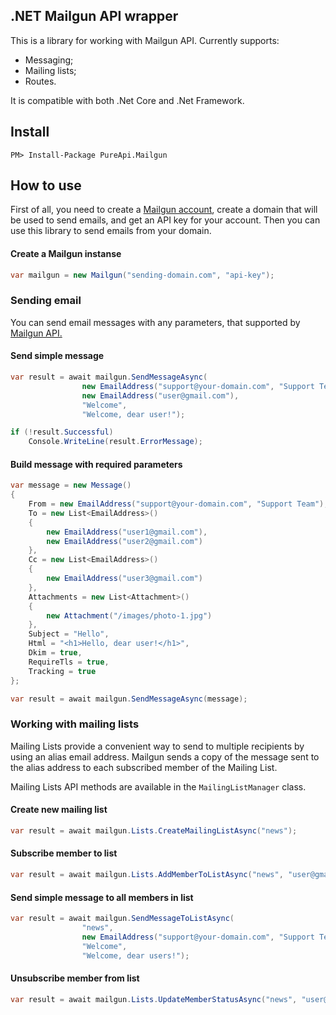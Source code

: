 ## .NET Mailgun API wrapper
This is a library for working with Mailgun API. Currently supports:
- Messaging;
- Mailing lists;
- Routes.

It is compatible with both .Net Core and .Net Framework.
## Install
`PM> Install-Package PureApi.Mailgun`
## How to use
First of all, you need to create a [Mailgun account](https://www.mailgun.com/), create a domain that will be used to send emails, and get an API key for your account. Then you can use this library to send emails from your domain.
#### Create a Mailgun instanse
```csharp
var mailgun = new Mailgun("sending-domain.com", "api-key");
```
### Sending email
You can send email messages with any parameters, that supported by [Mailgun API.](https://documentation.mailgun.com/en/latest/api-sending.html#sending)
#### Send simple message
```csharp
var result = await mailgun.SendMessageAsync(
                new EmailAddress("support@your-domain.com", "Support Team"), // From
                new EmailAddress("user@gmail.com"),                          // To
                "Welcome",                                                   // Subject
                "Welcome, dear user!");                                      // Message

if (!result.Successful)
    Console.WriteLine(result.ErrorMessage);
```
#### Build message with required parameters
```csharp
var message = new Message()
{
    From = new EmailAddress("support@your-domain.com", "Support Team"),
    To = new List<EmailAddress>()
    {
        new EmailAddress("user1@gmail.com"),
        new EmailAddress("user2@gmail.com")
    },
    Cc = new List<EmailAddress>()
    {
        new EmailAddress("user3@gmail.com")
    },
    Attachments = new List<Attachment>()
    {
        new Attachment("/images/photo-1.jpg")
    },
    Subject = "Hello",
    Html = "<h1>Hello, dear user!</h1>",
    Dkim = true,
    RequireTls = true,
    Tracking = true
};

var result = await mailgun.SendMessageAsync(message);
```
### Working with mailing lists
Mailing Lists provide a convenient way to send to multiple recipients by using an alias email address. Mailgun sends a copy of the message sent to the alias address to each subscribed member of the Mailing List.

Mailing Lists API methods are available in the `MailingListManager` class.
#### Create new mailing list
```csharp
var result = await mailgun.Lists.CreateMailingListAsync("news");
```
#### Subscribe member to list
```csharp
var result = await mailgun.Lists.AddMemberToListAsync("news", "user@gmail.com");
```
#### Send simple message to all members in list
```csharp
var result = await mailgun.SendMessageToListAsync(
                "news",                                                      // Mailing list
                new EmailAddress("support@your-domain.com", "Support Team"), // From
                "Welcome",                                                   // Subject
                "Welcome, dear users!");                                     // Message
```
#### Unsubscribe member from list
```csharp
var result = await mailgun.Lists.UpdateMemberStatusAsync("news", "user@gmail.com", false);
```
